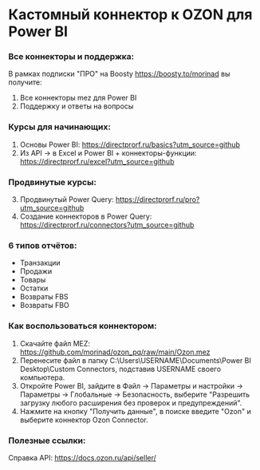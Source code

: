 # Кастомный коннектор к OZON для Power BI

### Все коннекторы и поддержка:
В рамках подписки "ПРО" на Boosty https://boosty.to/morinad вы получите:
1) Все коннекторы mez для Power BI 
2) Поддержку и ответы на вопросы

### Курсы для начинающих:
1) Основы Power BI: https://directprorf.ru/basics?utm_source=github
2) Из API -> в Excel и Power BI + коннекторы-функции: https://directprorf.ru/excel?utm_source=github

### Продвинутые курсы:
3) Продвинутый Power Query: https://directprorf.ru/pro?utm_source=github
4) Создание коннекторов в Power Query: https://directprorf.ru/connectors?utm_source=github

### 6 типов отчётов:
- Транзакции
- Продажи
- Товары
- Остатки
- Возвраты FBS
- Возвраты FBO

### Как воспользоваться коннектором:

1) Скачайте файл MEZ: https://github.com/morinad/ozon_pq/raw/main/Ozon.mez
2) Перенесите файл в папку C:\Users\USERNAME\Documents\Power BI Desktop\Custom Connectors, подставив USERNAME своего компьютера.
3) Откройте Power BI, зайдите в Файл -> Параметры и настройки -> Параметры -> Глобальные -> Безопасность, выберите "Разрешить загрузку любого расширения без проверок и предупреждений".
4) Нажмите на кнопку "Получить данные", в поиске введите "Ozon" и выберите коннектор Ozon Connector.

### Полезные ссылки:
Справка API: https://docs.ozon.ru/api/seller/


